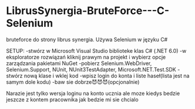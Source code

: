# LibrusSynergia-BruteForce---C-Selenium
bruteforce do strony librus synergia. Używa Selenium w języku C#

SETUP:
-stwórz w Microsoft Visual Studio biblioteke klas C# (.NET 6.0)
-w eksploratorze rozwiązań kliknij prawym na projekt i wybierz opcje zarządzania pakietami NuGet
-pobierz Selenium.WebDriver, Selenium.Support, NUnit, NUnit3TestAdapter, Microsoft.NET.Test.SDK
-stwórz nową klase i wklej kod
-wpisz login do konta i liste haseł(lista jest na samym dole kodu)
-baw sie dobrze😈😈😈(opcjonalnie)

Narazie jest tylko wersja loginu na konto ucznia ale moze kiedys bedzie jeszcze z kontem pracownika jak bedzie mi sie chcialo
